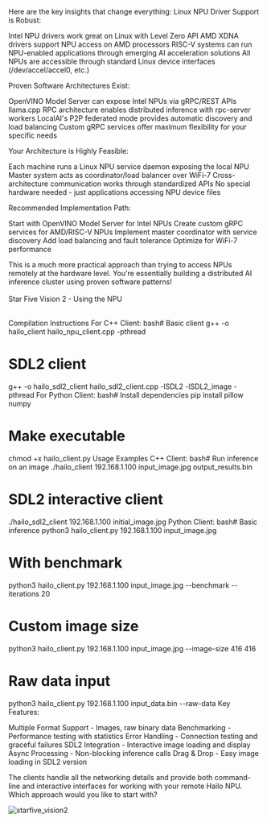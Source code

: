 Here are the key insights that change everything:
Linux NPU Driver Support is Robust:

Intel NPU drivers work great on Linux with Level Zero API
AMD XDNA drivers support NPU access on AMD processors
RISC-V systems can run NPU-enabled applications through emerging AI acceleration solutions
All NPUs are accessible through standard Linux device interfaces (/dev/accel/accel0, etc.)

Proven Software Architectures Exist:

OpenVINO Model Server can expose Intel NPUs via gRPC/REST APIs
llama.cpp RPC architecture enables distributed inference with rpc-server workers
LocalAI's P2P federated mode provides automatic discovery and load balancing
Custom gRPC services offer maximum flexibility for your specific needs

Your Architecture is Highly Feasible:

Each machine runs a Linux NPU service daemon exposing the local NPU
Master system acts as coordinator/load balancer over WiFi-7
Cross-architecture communication works through standardized APIs
No special hardware needed - just applications accessing NPU device files

Recommended Implementation Path:

Start with OpenVINO Model Server for Intel NPUs
Create custom gRPC services for AMD/RISC-V NPUs
Implement master coordinator with service discovery
Add load balancing and fault tolerance
Optimize for WiFi-7 performance

This is a much more practical approach than trying to access NPUs remotely at the hardware level. You're essentially building a distributed AI inference cluster using proven software patterns!
<BR>
<BR>
Star Five Vision 2 - Using the NPU

<BR>
Compilation Instructions
For C++ Client:
bash# Basic client
g++ -o hailo_client hailo_npu_client.cpp -pthread

# SDL2 client
g++ -o hailo_sdl2_client hailo_sdl2_client.cpp -lSDL2 -lSDL2_image -pthread
For Python Client:
bash# Install dependencies
pip install pillow numpy

# Make executable
chmod +x hailo_client.py
Usage Examples
C++ Client:
bash# Run inference on an image
./hailo_client 192.168.1.100 input_image.jpg output_results.bin

# SDL2 interactive client
./hailo_sdl2_client 192.168.1.100 initial_image.jpg
Python Client:
bash# Basic inference
python3 hailo_client.py 192.168.1.100 input_image.jpg

# With benchmark
python3 hailo_client.py 192.168.1.100 input_image.jpg --benchmark --iterations 20

# Custom image size
python3 hailo_client.py 192.168.1.100 input_image.jpg --image-size 416 416

# Raw data input
python3 hailo_client.py 192.168.1.100 input_data.bin --raw-data
Key Features:

Multiple Format Support - Images, raw binary data
Benchmarking - Performance testing with statistics
Error Handling - Connection testing and graceful failures
SDL2 Integration - Interactive image loading and display
Async Processing - Non-blocking inference calls
Drag & Drop - Easy image loading in SDL2 version

The clients handle all the networking details and provide both command-line and interactive interfaces for working with your remote Hailo NPU. Which approach would you like to start with?

![starfive_vision2](https://github.com/user-attachments/assets/4ed58f38-85f2-48ae-a9e6-5f1abe1cb805)

